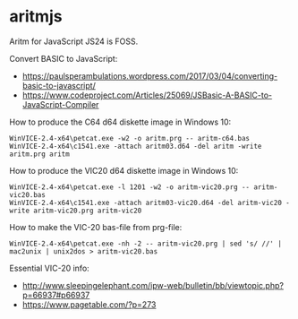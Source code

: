 # aritmjs
Aritm for JavaScript JS24 is FOSS.

Convert BASIC to JavaScript:
* https://paulsperambulations.wordpress.com/2017/03/04/converting-basic-to-javascript/
* https://www.codeproject.com/Articles/25069/JSBasic-A-BASIC-to-JavaScript-Compiler

How to produce the C64 d64 diskette image in Windows 10:

    WinVICE-2.4-x64\petcat.exe -w2 -o aritm.prg -- aritm-c64.bas
    WinVICE-2.4-x64\c1541.exe -attach aritm03.d64 -del aritm -write aritm.prg aritm

How to produce the VIC20 d64 diskette image in Windows 10:

    WinVICE-2.4-x64\petcat.exe -l 1201 -w2 -o aritm-vic20.prg -- aritm-vic20.bas
    WinVICE-2.4-x64\c1541.exe -attach aritm03-vic20.d64 -del aritm-vic20 -write aritm-vic20.prg aritm-vic20
    
How to make the VIC-20 bas-file from prg-file:

    WinVICE-2.4-x64\petcat.exe -nh -2 -- aritm-vic20.prg | sed 's/ //' | mac2unix | unix2dos > aritm-vic20.bas

Essential VIC-20 info:
* http://www.sleepingelephant.com/ipw-web/bulletin/bb/viewtopic.php?p=66937#p66937
* https://www.pagetable.com/?p=273
